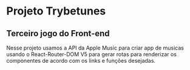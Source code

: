 # Projeto Trybetunes
## Terceiro jogo do Front-end

Nesse projeto usamos a API da Apple Music  para criar app de musicas usando o React-Router-DOM V5 para gerar rotas para renderizar os componentes de acordo com os links e funções desejadas.
